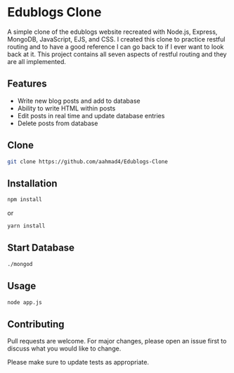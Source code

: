 # Edublogs Clone
A simple clone of the edublogs website recreated with Node.js, Express, MongoDB, JavaScript, EJS, and CSS. I created this clone to practice restful routing and to have a good reference I can go back to if I ever want to look back at it. This project contains all seven aspects of restful routing and they are all implemented. 

## Features
* Write new blog posts and add to database
* Ability to write HTML within posts
* Edit posts in real time and update database entries
* Delete posts from database

## Clone

```bash
git clone https://github.com/aahmad4/Edublogs-Clone
```

## Installation

```bash
npm install
```
or
```bash
yarn install
```

## Start Database

```bash
./mongod
```

## Usage

```bash
node app.js
```

## Contributing

Pull requests are welcome. For major changes, please open an issue first to discuss what you would like to change.

Please make sure to update tests as appropriate.
